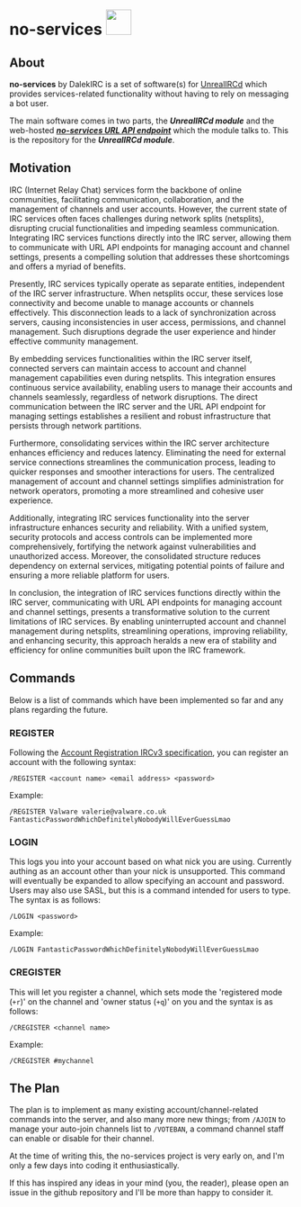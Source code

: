 # **no-services** <img src="https://cdn-icons-png.flaticon.com/512/5229/5229377.png" height="45" width="45"></div>
## About
**no-services** by DalekIRC is a set of software(s) for [UnrealIRCd](https://unrealircd.org/) which provides services-related functionality without having to rely on messaging a bot user.

The main software comes in two parts, the ***UnrealIRCd module*** and the web-hosted [***no-services URL API endpoint***](https://github.com/DalekIRC/no-services-api/) which the module talks to. This is the repository for the ***UnrealIRCd module***.

## Motivation
IRC (Internet Relay Chat) services form the backbone of online communities, facilitating communication, collaboration, and the management of channels and user accounts. However, the current state of IRC services often faces challenges during network splits (netsplits), disrupting crucial functionalities and impeding seamless communication. Integrating IRC services functions directly into the IRC server, allowing them to communicate with URL API endpoints for managing account and channel settings, presents a compelling solution that addresses these shortcomings and offers a myriad of benefits.

Presently, IRC services typically operate as separate entities, independent of the IRC server infrastructure. When netsplits occur, these services lose connectivity and become unable to manage accounts or channels effectively. This disconnection leads to a lack of synchronization across servers, causing inconsistencies in user access, permissions, and channel management. Such disruptions degrade the user experience and hinder effective community management.

By embedding services functionalities within the IRC server itself, connected servers can maintain access to account and channel management capabilities even during netsplits. This integration ensures continuous service availability, enabling users to manage their accounts and channels seamlessly, regardless of network disruptions. The direct communication between the IRC server and the URL API endpoint for managing settings establishes a resilient and robust infrastructure that persists through network partitions.

Furthermore, consolidating services within the IRC server architecture enhances efficiency and reduces latency. Eliminating the need for external service connections streamlines the communication process, leading to quicker responses and smoother interactions for users. The centralized management of account and channel settings simplifies administration for network operators, promoting a more streamlined and cohesive user experience.

Additionally, integrating IRC services functionality into the server infrastructure enhances security and reliability. With a unified system, security protocols and access controls can be implemented more comprehensively, fortifying the network against vulnerabilities and unauthorized access. Moreover, the consolidated structure reduces dependency on external services, mitigating potential points of failure and ensuring a more reliable platform for users.

In conclusion, the integration of IRC services functions directly within the IRC server, communicating with URL API endpoints for managing account and channel settings, presents a transformative solution to the current limitations of IRC services. By enabling uninterrupted account and channel management during netsplits, streamlining operations, improving reliability, and enhancing security, this approach heralds a new era of stability and efficiency for online communities built upon the IRC framework.

## Commands
Below is a list of commands which have been implemented so far and any plans regarding the future.

### REGISTER
Following the [Account Registration IRCv3 specification](https://ircv3.net/specs/extensions/account-registration), you can register an account with the following syntax:
```
/REGISTER <account name> <email address> <password>
```
Example:
```
/REGISTER Valware valerie@valware.co.uk FantasticPasswordWhichDefinitelyNobodyWillEverGuessLmao
```
### LOGIN
This logs you into your account based on what nick you are using. Currently authing as an account other than your nick is unsupported. This command will eventually be expanded to allow specifying an account and password. Users may also use SASL, but this is a command intended for users to type. The syntax is as follows:
```
/LOGIN <password>
```
Example:
```
/LOGIN FantasticPasswordWhichDefinitelyNobodyWillEverGuessLmao
```

### CREGISTER
This will let you register a channel, which sets mode the 'registered mode (`+r`)' on the channel and 'owner status (`+q`)' on you and the syntax is as follows:
```
/CREGISTER <channel name>
```
Example:
```
/CREGISTER #mychannel
```

## The Plan
The plan is to implement as many existing account/channel-related commands into the server, and also many more new things; from `/AJOIN` to manage your auto-join channels list to `/VOTEBAN`, a command channel staff can enable or disable for their channel.

At the time of writing this, the no-services project is very early on, and I'm only a few days into coding it enthusiastically.

If this has inspired any ideas in your mind (you, the reader), please open an issue in the github repository and I'll be more than happy to consider it.
